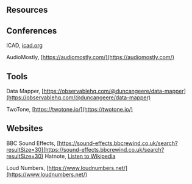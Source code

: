 ## Resources

## Conferences

ICAD, [icad.org](https://icad.org/)

AudioMostly, [https://audiomostly.com/](https://audiomostly.com/)

## Tools

Data Mapper, [https://observablehq.com/@duncangeere/data-mapper](https://observablehq.com/@duncangeere/data-mapper)

TwoTone, [https://twotone.io/](https://twotone.io/)

## Websites

BBC Sound Effects, [https://sound-effects.bbcrewind.co.uk/search?resultSize=30](https://sound-effects.bbcrewind.co.uk/search?resultSize=30)
Hatnote, [Listen to Wikipedia](http://listen.hatnote.com/)

Loud Numbers, [https://www.loudnumbers.net/](https://www.loudnumbers.net/)